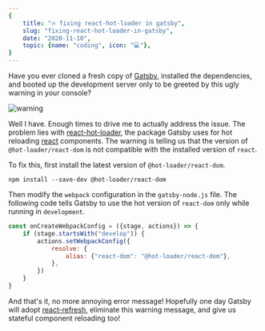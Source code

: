 ```yaml
---
{
    title: "🔥 fixing react-hot-loader in gatsby",
    slug: "fixing-react-hot-loader-in-gatsby",
    date: "2020-11-10",
    topic: {name: "coding", icon: "💻"},
}
---
```


Have you ever cloned a fresh copy of [Gatsby][gatsby], installed the dependencies, and booted up the development server only to be greeted by this ugly warning in your console?

![warning][warning]

Well I have. Enough times to drive me to actually address the issue. The problem lies with [react-hot-loader][hot-loader], the package Gatsby uses for hot reloading [react][react] components. The warning is telling us that the version of `@hot-loader/react-dom` is not compatible with the installed version of `react`.

To fix this, first install the latest version of `@hot-loader/react-dom`.

```shell
npm install --save-dev @hot-loader/react-dom
```

Then modify the `webpack` configuration in the `gatsby-node.js` file. The following code tells Gatsby to use the hot version of `react-dom` only while running in `development`.

```javascript
const onCreateWebpackConfig = ({stage, actions}) => {
    if (stage.startsWith("develop")) {
        actions.setWebpackConfig({
            resolve: {
                alias: {"react-dom": "@hot-loader/react-dom"},
            },
        })
    }
}
```

And that's it, no more annoying error message! Hopefully one day Gatsby will adopt [react-refresh][refresh], eliminate this warning message, and give us stateful component reloading too!

[refresh]: https://github.com/facebook/react/tree/master/packages/react-refresh
[react]: https://reactjs.org
[hot-loader]: https://github.com/gaearon/react-hot-loader
[warning]: /images/posts/fixing-react-hot-loader-in-gatsby/warning.png
[gatsby]: http://gatsbyjs.com
